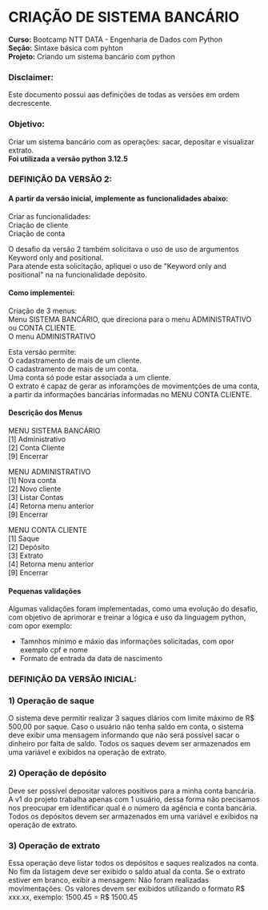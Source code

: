 # CRIAÇÃO DE SISTEMA BANCÁRIO 

**Curso:** Bootcamp NTT DATA - Engenharia de Dados com Python<br>
**Seção:** Sintaxe básica com pyhton<br>
**Projeto:** Criando um sistema bancário com python<br>

### Disclaimer:
Este documento possui aas definições de todas as versões em ordem decrescente.

### Objetivo: <br>
Criar um sistema bancário com as operações: sacar, depositar e visualizar extrato.<br>
**Foi utilizada a versão python 3.12.5**

### DEFINIÇÃO DA VERSÃO 2:
#### A partir da versão inicial, implemente as funcionalidades abaixo:

Criar as funcionalidades:<br>
Criação de cliente<br>
Criação de conta<br>

O desafio da versão 2 também solicitava o uso de uso de argumentos Keyword only and positional. <br> 
Para atende esta solicitação, apliquei o uso de "Keyword only and positional" na na funcionalidade depósito.<br>

#### Como implementei:
Criação de 3 menus:<br>
Menu SISTEMA BANCÁRIO, que direciona para o menu ADMINISTRATIVO ou CONTA CLIENTE.<br>
O menu ADMINISTRATIVO

Esta versão permite:<br>
O cadastramento de mais de um cliente.<br>
O cadastramento de mais de um conta.<br>
Uma conta só pode estar associada a um cliente.<br>
O extrato é capaz de gerar as inforamções de movimentções de uma conta, a  partir da informações bancárias informadas no MENU CONTA CLIENTE.<br>

#### Descrição dos Menus<br>

MENU SISTEMA BANCÁRIO<br>
[1] Administrativo<br>
[2] Conta Cliente<br>
[9] Encerrar<br>

MENU ADMINISTRATIVO<br>
[1] Nova conta<br>
[2] Novo cliente<br>
[3] Listar Contas<br>
[4] Retorna menu anterior<br>
[9] Encerrar<br>

MENU CONTA CLIENTE<br>
[1] Saque<br>
[2] Depósito<br>
[3] Extrato<br>
[4] Retorna menu anterior<br>
[9] Encerrar<br>

#### Pequenas validações<br>
Algumas validações foram implementadas, como uma evolução do desafio, com objetivo de aprimorar e treinar a lógica e uso da linguagem python, com opor exemplo:<br>
- Tamnhos mínimo e máxio das informações solicitadas, com opor exemplo cpf e  nome<br>
- Formato de entrada da data de nascimento

### DEFINIÇÃO DA VERSÃO INICIAL:

### 1) Operação de saque<br>
O sistema deve permitir realizar 3 saques diários com limite máximo de R$ 500,00 por saque. Caso o usuário não tenha saldo em conta, o sistema deve exibir uma mensagem informando que não será possível sacar o dinheiro por falta de saldo. Todos os saques devem ser armazenados em uma variável e exibidos na operação de extrato.

### 2) Operação de depósito<br>
Deve ser possível depositar valores positivos para a minha conta bancária. A v1 do projeto trabalha apenas com 1 usuário, dessa forma não precisamos nos preocupar em identificar qual é o número da agência e conta bancária. Todos os depósitos devem ser armazenados em uma variável e exibidos na operação de extrato.


### 3) Operação de extrato
Essa operação deve listar todos os depósitos e saques realizados na conta. No fim da listagem deve ser exibido o saldo atual da conta. Se o extrato estiver em branco, exibir a mensagem: Não foram realizadas movimentações.
Os valores devem ser exibidos utilizando o formato R$ xxx.xx, exemplo:
1500.45 = R$ 1500.45

